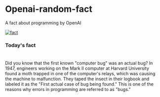 
# Openai-random-fact
 A fact about programming by OpenAI

[![fact](https://github.com/MarioVidoni/openai-daily-fact/actions/workflows/main.yml/badge.svg)](https://github.com/MarioVidoni/openai-daily-fact/actions/workflows/main.yml)

### Today's fact
# 
Did you know that the first known "computer bug" was an actual bug? In 1947, engineers working on the Mark II computer at Harvard University found a moth trapped in one of the computer's relays, which was causing the machine to malfunction. They taped the insect in their logbook and labeled it as the "First actual case of bug being found." This is one of the reasons why errors in programming are referred to as "bugs."